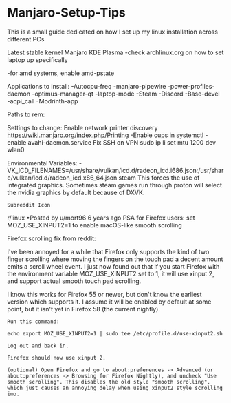 # Manjaro-Setup-Tips
This is a small guide dedicated on how I set up my linux installation across different PCs


Latest stable kernel
Manjaro KDE Plasma
-check archlinux.org on how to set laptop up specifically

-for amd systems, enable amd-pstate

Applications to install:
  -Autocpu-freq
  -manjaro-pipewire
  -power-profiles-daemon
  -optimus-manager-qt
  -laptop-mode
  -Steam
  -Discord
  -Base-devel
  -acpi_call
  -Modrinth-app
  
Paths to rem:
  
  
Settings to change:
  Enable network printer discovery https://wiki.manjaro.org/index.php/Printing
    -Enable cups in systemctl
    -enable avahi-daemon.service
  Fix SSH on VPN
    sudo ip li set mtu 1200 dev wlan0
  

Environmental Variables:
  -VK_ICD_FILENAMES=/usr/share/vulkan/icd.d/radeon_icd.i686.json:/usr/share/vulkan/icd.d/radeon_icd.x86_64.json steam
    This forces the use of integrated graphics. Sometimes steam games run through proton will select the nvidia graphics by default because of DXVK.


    Subreddit Icon
r/linux
•Posted by
u/mort96
6 years ago
PSA for Firefox users: set MOZ_USE_XINPUT2=1 to enable macOS-like smooth scrolling

Firefox scrolling fix from reddit:

I've been annoyed for a while that Firefox only supports the kind of two finger scrolling where moving the fingers on the touch pad a decent amount emits a scroll wheel event. I just now found out that if you start Firefox with the environment variable MOZ_USE_XINPUT2 set to 1, it will use xinput 2, and support actual smooth touch pad scrolling.

I know this works for Firefox 55 or newer, but don't know the earliest version which supports it. I assume it will be enabled by default at some point, but it isn't yet in Firefox 58 (the current nightly).

    Run this command:

    echo export MOZ_USE_XINPUT2=1 | sudo tee /etc/profile.d/use-xinput2.sh

    Log out and back in.

    Firefox should now use xinput 2.

    (optional) Open Firefox and go to about:preferences -> Advanced (or about:preferences -> Browsing for Firefox Nightly), and uncheck "Use smooth scrolling". This disables the old style "smooth scrolling", which just causes an annoying delay when using xinput2 style scrolling imo.
